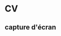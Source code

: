 # CV
## capture d'écran
<a href="https://zupimages.net/viewer.php?id=20/31/29ng.png"><img src="https://zupimages.net/up/20/31/29ng.png" alt="" /></a>
